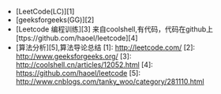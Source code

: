 - [LeetCode(LC)][1]
- [geeksforgeeks(GG)][2]
- [Leetcode 编程训练][3] 来自coolshell,有代码，代码在github上[ttps://github.com/haoel/leetcode][4]
- [算法分析][5],算法导论总结
[1]: http://leetcode.com/ 
[2]: http://www.geeksforgeeks.org/
[3]: http://coolshell.cn/articles/12052.html
[4]: https://github.com/haoel/leetcode
[5]: http://www.cnblogs.com/tanky_woo/category/281110.html
